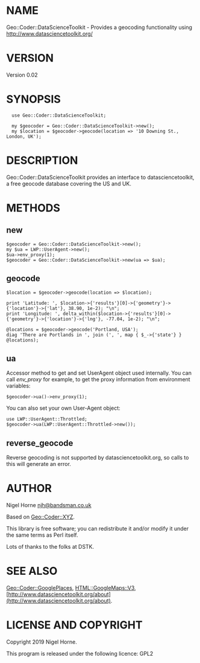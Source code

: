 # NAME

Geo::Coder::DataScienceToolkit - Provides a geocoding functionality using
http://www.datasciencetoolkit.org/

# VERSION

Version 0.02

# SYNOPSIS

      use Geo::Coder::DataScienceToolkit;

      my $geocoder = Geo::Coder::DataScienceToolkit->new();
      my $location = $geocoder->geocode(location => '10 Downing St., London, UK');

# DESCRIPTION

Geo::Coder::DataScienceToolkit provides an interface to datasciencetoolkit,
a free geocode database covering the US and UK.

# METHODS

## new

    $geocoder = Geo::Coder::DataScienceToolkit->new();
    my $ua = LWP::UserAgent->new();
    $ua->env_proxy(1);
    $geocoder = Geo::Coder::DataScienceToolkit->new(ua => $ua);

## geocode

    $location = $geocoder->geocode(location => $location);

    print 'Latitude: ', $location->{'results'}[0]->{'geometry'}->{'location'}->{'lat'}, 38.90, 1e-2); "\n";
    print 'Longitude: ', delta_within($location->{'results'}[0]->{'geometry'}->{'location'}->{'lng'}, -77.04, 1e-2); "\n";

    @locations = $geocoder->geocode('Portland, USA');
    diag 'There are Portlands in ', join (', ', map { $_->{'state'} } @locations);

## ua

Accessor method to get and set UserAgent object used internally. You
can call _env\_proxy_ for example, to get the proxy information from
environment variables:

    $geocoder->ua()->env_proxy(1);

You can also set your own User-Agent object:

    use LWP::UserAgent::Throttled;
    $geocoder->ua(LWP::UserAgent::Throttled->new());

## reverse\_geocode

Reverse geocoding is not supported by datasciencetoolkit.org, so calls to
this will generate an error.

# AUTHOR

Nigel Horne <njh@bandsman.co.uk>

Based on [Geo::Coder::XYZ](https://metacpan.org/pod/Geo::Coder::XYZ).

This library is free software; you can redistribute it and/or modify
it under the same terms as Perl itself.

Lots of thanks to the folks at DSTK.

# SEE ALSO

[Geo::Coder::GooglePlaces](https://metacpan.org/pod/Geo::Coder::GooglePlaces),
[HTML::GoogleMaps::V3](https://metacpan.org/pod/HTML::GoogleMaps::V3),
[http://www.datasciencetoolkit.org/about](http://www.datasciencetoolkit.org/about).

# LICENSE AND COPYRIGHT

Copyright 2019 Nigel Horne.

This program is released under the following licence: GPL2
